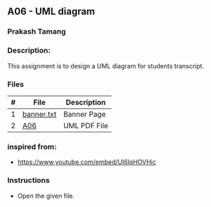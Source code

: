 ## A06 - UML diagram
### Prakash Tamang
### Description:

This assignment is to design a UML diagram for students transcript.
### Files

|   #   | File     | Description                      |
| :---: | -------- | -------------------------------- |
|   1   | [banner.txt](https://github.com/PRATMG/2143-OOP-Tamang/blob/main/Assignment/A06/banner.txt) | Banner Page |
 | 2   |  [A06](https://github.com/PRATMG/2143-OOP-Tamang/blob/main/Assignment/A06/A06.pdf)    | UML PDF File |
 
### inspired from: 
- https://www.youtube.com/embed/UI6lqHOVHic

### Instructions
- Open the given file.



